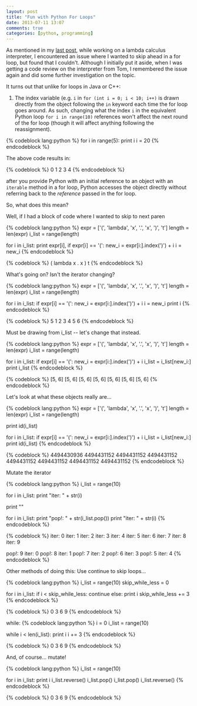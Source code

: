 ```yaml
---
layout: post
title: "Fun with Python For Loops"
date: 2013-07-11 13:07
comments: true
categories: [python, programming]
---
```


As mentioned in my [last post](/blog/2013/07/10/lambda-calculus-interpreter-and-benefits-of-ugliness/), while working on a lambda calculus interpreter, I encountered an issue where I wanted to skip ahead in a for loop, but found that I couldn't. Although I initially put it aside, when I was getting a code review on the interpreter from Tom, I remembered the issue again and did some further investigation on the topic.<!-- more -->

It turns out that unlike for loops in Java or C++:

1. The index variable (e.g. `i` in `for (int i = 0; i < 10; i++)` is drawn directly from the object following the `in` keyword each time the for loop goes around. As such, changing what the index `i` in the equivalent Python loop `for i in range(10)` references won't affect the next round of the for loop (though it will affect anything following the reassignment).

{% codeblock lang:python %}
for i in range(5):
    print i
    i = 20
{% endcodeblock %}

The above code results in:

{% codeblock %}
0
1
2
3
4
{% endcodeblock %}

after you provide Python with an initial reference to an object with an `iterable` method in a for loop, Python accesses the object directly without referring back to the _reference_ passed in the for loop.

So, what does this mean?

Well, if I had a block of code where I wanted to skip to next paren

{% codeblock lang:python %}
expr = ['(', 'lambda', 'x', '.', 'x', ')', 't']
length = len(expr)
i_list = range(length)

for i in i_list:
    print expr[i],
    if expr[i] == '(':
        new_i = expr[i:].index(')') + i
        i = new_i
{% endcodeblock %}

{% codeblock %}
( lambda x . x ) t
{% endcodeblock %}


What's going on? Isn't the iterator changing?

{% codeblock lang:python %}
expr = ['(', 'lambda', 'x', '.', 'x', ')', 't']
length = len(expr)
i_list = range(length)

for i in i_list:
    if expr[i] == '(':
        new_i = expr[i:].index(')') + i
        i = new_i
    print i
{% endcodeblock %}

{% codeblock %}
5
1
2
3
4
5
6
{% endcodeblock %}


Must be drawing from i_list -- let's change that instead.

{% codeblock lang:python %}
expr = ['(', 'lambda', 'x', '.', 'x', ')', 't']
length = len(expr)
i_list = range(length)

for i in i_list:
    if expr[i] == '(':
        new_i = expr[i:].index(')') + i
        i_list = i_list[new_i:]
    print i_list
{% endcodeblock %}

{% codeblock %}
[5, 6]
[5, 6]
[5, 6]
[5, 6]
[5, 6]
[5, 6]
[5, 6]
{% endcodeblock %}


Let's look at what these objects really are...

{% codeblock lang:python %}
expr = ['(', 'lambda', 'x', '.', 'x', ')', 't']
length = len(expr)
i_list = range(length)

print id(i_list)

for i in i_list:
    if expr[i] == '(':
        new_i = expr[i:].index(')') + i
        i_list = i_list[new_i:]
    print id(i_list)
{% endcodeblock %}

{% codeblock %}
4494430936
4494431152
4494431152
4494431152
4494431152
4494431152
4494431152
4494431152
{% endcodeblock %}


Mutate the iterator

{% codeblock lang:python %}
i_list = range(10)

for i in i_list:
    print "iter: " + str(i)

print ""

for i in i_list:
    print "pop!: " + str(i_list.pop())
    print "iter: " + str(i)
{% endcodeblock %}

{% codeblock %}
iter: 0
iter: 1
iter: 2
iter: 3
iter: 4
iter: 5
iter: 6
iter: 7
iter: 8
iter: 9

pop!: 9
iter: 0
pop!: 8
iter: 1
pop!: 7
iter: 2
pop!: 6
iter: 3
pop!: 5
iter: 4
{% endcodeblock %}


Other methods of doing this:
Use continue to skip loops...

{% codeblock lang:python %}
i_list = range(10)
skip_while_less = 0

for i in i_list:
    if i < skip_while_less:
        continue
    else:
        print i
        skip_while_less += 3
{% endcodeblock %}

{% codeblock %}
0
3
6
9
{% endcodeblock %}



while:
{% codeblock lang:python %}
i = 0
i_list = range(10)

while i < len(i_list):
    print i
    i += 3
{% endcodeblock %}

{% codeblock %}
0
3
6
9
{% endcodeblock %}


And, of course... mutate!

{% codeblock lang:python %}
i_list = range(10)

for i in i_list:
    print i
    i_list.reverse()
    i_list.pop()
    i_list.pop()
    i_list.reverse()
{% endcodeblock %}

{% codeblock %}
0
3
6
9
{% endcodeblock %}
